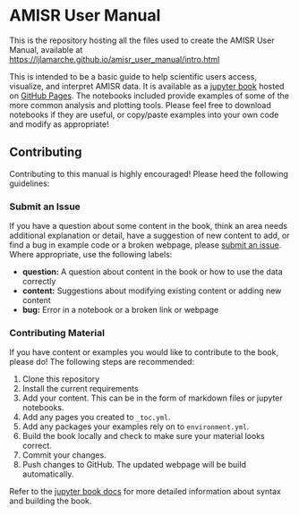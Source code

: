 # AMISR User Manual

This is the repository hosting all the files used to create the AMISR User Manual, available at https://ljlamarche.github.io/amisr_user_manual/intro.html

This is intended to be a basic guide to help scientific users access, visualize, and interpret AMISR data.  It is available as a [jupyter book](https://jupyterbook.org/en/stable/intro.html) hosted on [GitHub Pages](https://pages.github.com/). The notebooks included provide examples of some of the more common analysis and plotting tools.  Please feel free to download notebooks if they are useful, or copy/paste examples into your own code and modify as appropriate!

## Contributing
Contributing to this manual is highly encouraged!  Please heed the following guidelines:

### Submit an Issue
If you have a question about some content in the book, think an area needs additional explanation or detail, have a suggestion of new content to add, or find a bug in example code or a broken webpage, please [submit an issue](https://github.com/ljlamarche/amisr_user_manual/issues).  Where appropriate, use the following labels:

- **question:** A question about content in the book or how to use the data correctly
- **content:** Suggestions about modifying existing content or adding new content
- **bug:** Error in a notebook or a broken link or webpage

### Contributing Material
If you have content or examples you would like to contribute to the book, please do!  The following steps are recommended:

1. Clone this repository
2. Install the current requirements
3. Add your content.  This can be in the form of markdown files or jupyter notebooks.
4. Add any pages you created to `_toc.yml`.
5. Add any packages your examples rely on to `environment.yml`.
6. Build the book locally and check to make sure your material looks correct.
7. Commit your changes.
8. Push changes to GitHub.  The updated webpage will be build automatically.

Refer to the [jupyter book docs](https://jupyterbook.org/en/stable/intro.html) for more detailed information about syntax and building the book.

